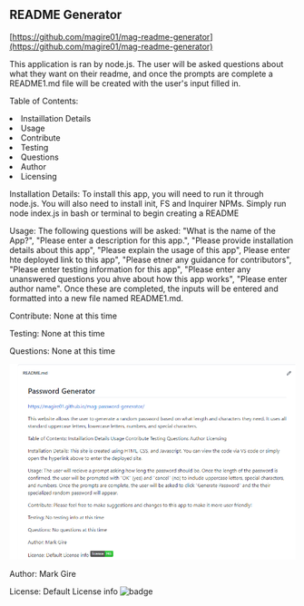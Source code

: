 <h2>README Generator</h2> 

[https://github.com/magire01/mag-readme-generator](https://github.com/magire01/mag-readme-generator)

<p>This application is ran by node.js. The user will be asked questions about what they want on their readme, and once the prompts are complete a README1.md file will be created with the user's input filled in.</p>

 Table of Contents:
   <li>Instaillation Details</li>
   <li>Usage</li>
   <li>Contribute</li>
   <li>Testing</li>
   <li>Questions</li>
   <li>Author</li>
   <li>Licensing</li> 
 
 Installation Details: 
 To install this app, you will need to run it through node.js. You will also need to install init, FS and Inquirer NPMs. Simply run node index.js in bash or terminal to begin creating a README 

 Usage:
 The following questions will be asked: "What is the name of the App?", "Please enter a description for this app.", "Please provide installation details about this app", "Please explain the usage of this app", Please enter hte deployed link to this app", "Please etner any guidance for contributors", "Please enter testing information for this app", "Please enter any unanswered questions you ahve about how this app works", "Please enter author name". Once these are completed, the inputs will be entered and formatted into a new file named README1.md. 

 Contribute:
 None at this time

 Testing:
 None at this time

 Questions:
 None at this time 

![screenshot](Assets/screenshot.png)

Author: Mark Gire

License: Default License info 
 ![badge](https://img.shields.io/badge/license-MG-brightgreen) 